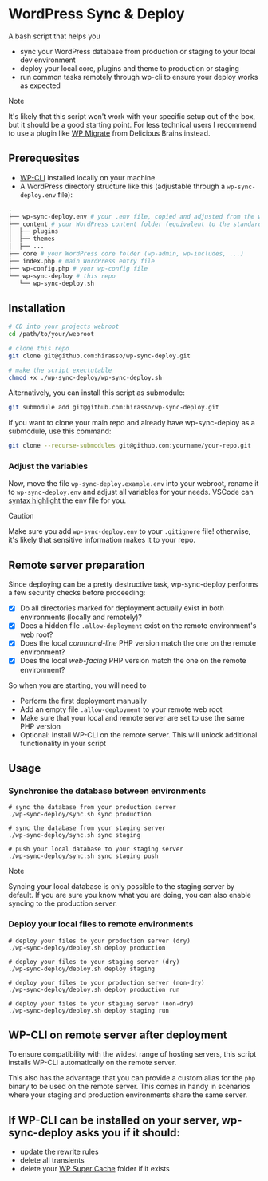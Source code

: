 # WordPress Sync & Deploy

A bash script that helps you

- sync your WordPress database from production or staging to your local dev environment
- deploy your local core, plugins and theme to production or staging
- run common tasks remotely through wp-cli to ensure your deploy works as expected

> [!NOTE]
> It's likely that this script won't work with your specific setup
> out of the box, but it should be a good starting point. For less technical
> users I recommend to use a plugin like [WP Migrate](https://deliciousbrains.com/wp-migrate-db-pro/) from Delicious Brains instead.

## Prerequesites

- [WP-CLI](https://wp-cli.org/) installed locally on your machine
- A WordPress directory structure like this (adjustable through a `wp-sync-deploy.env` file):

```bash
.
├── wp-sync-deploy.env # your .env file, copied and adjusted from the wp-sync-deploy.example file in this repo
├── content # your WordPress content folder (equivalent to the standard wp-content)
│  ├── plugins
│  ├── themes
│  ├── ...
├── core # your WordPress core folder (wp-admin, wp-includes, ...)
├── index.php # main WordPress entry file
├── wp-config.php # your wp-config file
└── wp-sync-deploy # this repo
   └── wp-sync-deploy.sh
```

## Installation

```bash
# CD into your projects webroot
cd /path/to/your/webroot

# clone this repo
git clone git@github.com:hirasso/wp-sync-deploy.git

# make the script exectutable
chmod +x ./wp-sync-deploy/wp-sync-deploy.sh
```

Alternatively, you can install this script as submodule:

```bash
git submodule add git@github.com:hirasso/wp-sync-deploy.git
```

If you want to clone your main repo and already have wp-sync-deploy as a submodule, use this command:

```bash
git clone --recurse-submodules git@github.com:yourname/your-repo.git
```

### Adjust the variables

Now, move the file `wp-sync-deploy.example.env` into your webroot, rename it to `wp-sync-deploy.env` and adjust all variables for your needs. VSCode can [syntax highlight](https://fredriccliver.medium.com/give-highlight-and-formatting-on-your-env-file-in-vscode-8e60934efce0) the env file for you.

> [!CAUTION]
> Make sure you add `wp-sync-deploy.env` to your `.gitignore` file!
> otherwise, it's likely that sensitive information makes it to your repo.

## Remote server preparation

Since deploying can be a pretty destructive task, wp-sync-deploy performs a few security checks before proceeding:

- [x] Do all directories marked for deployment actually exist in both environments (locally and remotely)?
- [x] Does a hidden file `.allow-deployment` exist on the remote environment's web root?
- [x] Does the local _command-line_ PHP version match the one on the remote environment?
- [x] Does the local _web-facing_ PHP version match the one on the remote environment?

So when you are starting, you will need to

- Perform the first deployment manually
- Add an empty file `.allow-deployment` to your remote web root
- Make sure that your local and remote server are set to use the same PHP version
- Optional: Install WP-CLI on the remote server. This will unlock additional functionality in your script

## Usage

### Synchronise the database between environments

```shell
# sync the database from your production server
./wp-sync-deploy/sync.sh sync production

# sync the database from your staging server
./wp-sync-deploy/sync.sh sync staging

# push your local database to your staging server
./wp-sync-deploy/sync.sh sync staging push

```

> [!NOTE]
> Syncing your local database is only possible to the staging server by default.
> If you are sure you know what you are doing, you can also enable syncing to
> the production server.

### Deploy your local files to remote environments

```shell
# deploy your files to your production server (dry)
./wp-sync-deploy/deploy.sh deploy production

# deploy your files to your staging server (dry)
./wp-sync-deploy/deploy.sh deploy staging

# deploy your files to your production server (non-dry)
./wp-sync-deploy/deploy.sh deploy production run

# deploy your files to your staging server (non-dry)
./wp-sync-deploy/deploy.sh deploy staging run
```

## WP-CLI on remote server after deployment

To ensure compatibility with the widest range of hosting servers, this script installs WP-CLI automatically on the remote server.

This also has the advantage that you can provide a custom alias for the `php` binary to be used on the remote server. This comes in handy in scenarios where your staging and production environments share the same server.

## If WP-CLI can be installed on your server, wp-sync-deploy asks you if it should:

- update the rewrite rules
- delete all transients
- delete your [WP Super Cache](https://wordpress.org/plugins/wp-super-cache/) folder if it exists
